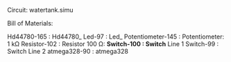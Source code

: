 Circuit: watertank.simu

Bill of Materials:

Hd44780-165 : Hd44780_
Led-97 : Led_
Potentiometer-145 : Potentiometer: 
1 kΩ Resistor-102 : Resistor 100 Ω:
**Switch-100 : Switch**
Line 1 Switch-99 : Switch
Line 2 atmega328-90 :  atmega328
